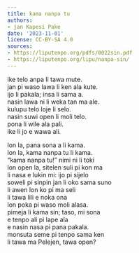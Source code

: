 ```yaml
---
title: kama nanpa tu
authors:
- jan Kapesi Pake
date: '2023-11-01'
license: CC-BY-SA 4.0
sources:
- https://liputenpo.org/pdfs/0022sin.pdf
- https://liputenpo.org/lipu/nanpa-sin/
---
```


ike telo anpa li tawa mute.  
jan pi waso lawa li ken ala kute.  
ijo li pakala; insa li sama a.  
nasin lawa ni li weka tan ma ale.  
kulupu telo loje li selo.  
nasin suwi open li moli telo.  
pona li wile ala pali.  
ike li jo e wawa ali.

lon la, pana sona a li kama.  
lon la, kama nanpa tu li kama.  
“kama nanpa tu!” nimi ni li toki  
lon open la, sitelen suli pi kon ma  
li nasa e lukin mi: ijo pi sijelo  
soweli pi sinpin jan li oko sama suno  
li awen lon ko pi ma seli  
li tawa lili e noka ona  
lon poka pi waso moli alasa.  
pimeja li kama sin; taso, mi sona  
e tenpo ali pi lape ala  
e nasin nasa pi pana pakala.  
monsuta seme pi tenpo sama ken  
li tawa ma Pelejen, tawa open?